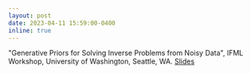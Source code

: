 ```yaml
---
layout: post
date: 2023-04-11 15:59:00-0400
inline: true
---
```


"Generative Priors for Solving Inverse Problems from Noisy Data", IFML Workshop, University of Washington, Seattle, WA. [Slides](https://asad-aali.github.io/assets/pdf/aali-ifmlworkshop-2023.pdf)